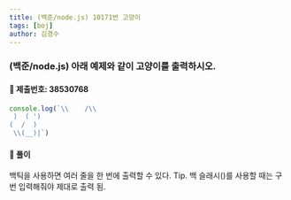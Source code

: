 ```yaml
---
title: (백준/node.js) 10171번 고양이
tags: [boj]
author: 김경수
---
```


### (백준/node.js) 아래 예제와 같이 고양이를 출력하시오.
#### 📌 제출번호: 38530768
``` js
console.log(`\\    /\\
 )  ( ')
(  /  )
 \\(__)|`)
```

#### 📌 풀이
백틱을 사용하면 여러 줄을 한 번에 출력할 수 있다.
Tip. 백 슬래시(\)를 사용할 때는 구 번 입력해줘야 제대로 출력 됨.